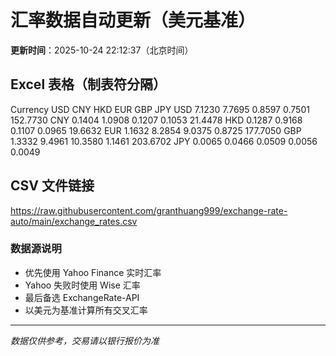 # 汇率数据自动更新（美元基准）

**更新时间**：2025-10-24 22:12:37（北京时间）

## Excel 表格（制表符分隔）

Currency	USD	CNY	HKD	EUR	GBP	JPY
USD		7.1230	7.7695	0.8597	0.7501	152.7730
CNY	0.1404		1.0908	0.1207	0.1053	21.4478
HKD	0.1287	0.9168		0.1107	0.0965	19.6632
EUR	1.1632	8.2854	9.0375		0.8725	177.7050
GBP	1.3332	9.4961	10.3580	1.1461		203.6702
JPY	0.0065	0.0466	0.0509	0.0056	0.0049	

## CSV 文件链接

https://raw.githubusercontent.com/granthuang999/exchange-rate-auto/main/exchange_rates.csv

### 数据源说明
- 优先使用 Yahoo Finance 实时汇率
- Yahoo 失败时使用 Wise 汇率
- 最后备选 ExchangeRate-API
- 以美元为基准计算所有交叉汇率

---
*数据仅供参考，交易请以银行报价为准*